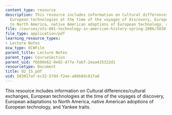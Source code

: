 ```yaml
---
content_type: resource
description: This resource includes information on Cultural differences/cultural exchanges,
  European technologies at the time of the voyages of discovery, European adaptations
  to North America, native American adoptions of European technology, and Yankee traits.
file: /courses/sts-001-technology-in-american-history-spring-2006/583017afec3257ddf2eea8bb8dc81fa8_02_15.pdf
file_type: application/pdf
learning_resource_types:
- Lecture Notes
ocw_type: OCWFile
parent_title: Lecture Notes
parent_type: CourseSection
parent_uid: f6b00e62-0e82-477a-fabf-2eaa435322d1
resourcetype: Document
title: 02_15.pdf
uid: 583017af-ec32-57dd-f2ee-a8bb8dc81fa8
---
```

This resource includes information on Cultural differences/cultural exchanges, European technologies at the time of the voyages of discovery, European adaptations to North America, native American adoptions of European technology, and Yankee traits.

